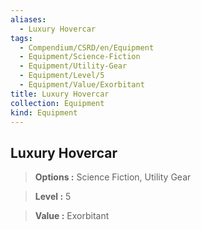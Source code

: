 ```yaml
---
aliases:
  - Luxury Hovercar
tags:
  - Compendium/CSRD/en/Equipment
  - Equipment/Science-Fiction
  - Equipment/Utility-Gear
  - Equipment/Level/5
  - Equipment/Value/Exorbitant
title: Luxury Hovercar
collection: Equipment
kind: Equipment
---
```

## Luxury Hovercar    
    
>    
> **Options :** Science Fiction, Utility Gear    
> **Level :** 5    
> **Value :** Exorbitant